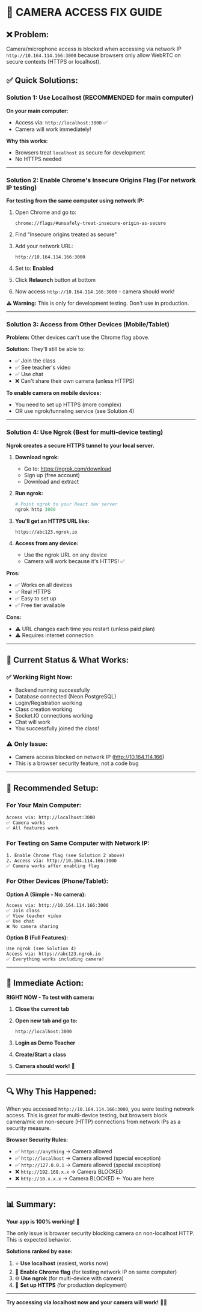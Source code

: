 # 🎥 CAMERA ACCESS FIX GUIDE

## ❌ Problem:
Camera/microphone access is blocked when accessing via network IP `http://10.164.114.166:3000` because browsers only allow WebRTC on secure contexts (HTTPS or localhost).

## ✅ Quick Solutions:

### Solution 1: Use Localhost (RECOMMENDED for main computer)

**On your main computer:**
- Access via: `http://localhost:3000` ✅
- Camera will work immediately!

**Why this works:**
- Browsers treat `localhost` as secure for development
- No HTTPS needed

---

### Solution 2: Enable Chrome's Insecure Origins Flag (For network IP testing)

**For testing from the same computer using network IP:**

1. Open Chrome and go to:
   ```
   chrome://flags/#unsafely-treat-insecure-origin-as-secure
   ```

2. Find "Insecure origins treated as secure"

3. Add your network URL:
   ```
   http://10.164.114.166:3000
   ```

4. Set to: **Enabled**

5. Click **Relaunch** button at bottom

6. Now access `http://10.164.114.166:3000` - camera should work!

**⚠️ Warning:** This is only for development testing. Don't use in production.

---

### Solution 3: Access from Other Devices (Mobile/Tablet)

**Problem:** Other devices can't use the Chrome flag above.

**Solution:** They'll still be able to:
- ✅ Join the class
- ✅ See teacher's video
- ✅ Use chat
- ❌ Can't share their own camera (unless HTTPS)

**To enable camera on mobile devices:**
- You need to set up HTTPS (more complex)
- OR use ngrok/tunneling service (see Solution 4)

---

### Solution 4: Use Ngrok (Best for multi-device testing)

**Ngrok creates a secure HTTPS tunnel to your local server.**

1. **Download ngrok:**
   - Go to: https://ngrok.com/download
   - Sign up (free account)
   - Download and extract

2. **Run ngrok:**
   ```powershell
   # Point ngrok to your React dev server
   ngrok http 3000
   ```

3. **You'll get an HTTPS URL like:**
   ```
   https://abc123.ngrok.io
   ```

4. **Access from any device:**
   - Use the ngrok URL on any device
   - Camera will work because it's HTTPS! ✅

**Pros:**
- ✅ Works on all devices
- ✅ Real HTTPS
- ✅ Easy to set up
- ✅ Free tier available

**Cons:**
- ⚠️ URL changes each time you restart (unless paid plan)
- ⚠️ Requires internet connection

---

## 🎯 Current Status & What Works:

### ✅ Working Right Now:
- Backend running successfully
- Database connected (Neon PostgreSQL)
- Login/Registration working
- Class creation working
- Socket.IO connections working
- Chat will work
- You successfully joined the class!

### ⚠️ Only Issue:
- Camera access blocked on network IP (http://10.164.114.166)
- This is a browser security feature, not a code bug

---

## 📱 Recommended Setup:

### For Your Main Computer:
```
Access via: http://localhost:3000
✅ Camera works
✅ All features work
```

### For Testing on Same Computer with Network IP:
```
1. Enable Chrome flag (see Solution 2 above)
2. Access via: http://10.164.114.166:3000
✅ Camera works after enabling flag
```

### For Other Devices (Phone/Tablet):
**Option A (Simple - No camera):**
```
Access via: http://10.164.114.166:3000
✅ Join class
✅ View teacher video
✅ Use chat
❌ No camera sharing
```

**Option B (Full Features):**
```
Use ngrok (see Solution 4)
Access via: https://abc123.ngrok.io
✅ Everything works including camera!
```

---

## 🚀 Immediate Action:

**RIGHT NOW - To test with camera:**

1. **Close the current tab**

2. **Open new tab and go to:**
   ```
   http://localhost:3000
   ```

3. **Login as Demo Teacher**

4. **Create/Start a class**

5. **Camera should work!** 🎥

---

## 🔍 Why This Happened:

When you accessed `http://10.164.114.166:3000`, you were testing network access. This is great for multi-device testing, but browsers block camera/mic on non-secure (HTTP) connections from network IPs as a security measure.

**Browser Security Rules:**
- ✅ `https://anything` → Camera allowed
- ✅ `http://localhost` → Camera allowed (special exception)
- ✅ `http://127.0.0.1` → Camera allowed (special exception)
- ❌ `http://192.168.x.x` → Camera BLOCKED
- ❌ `http://10.x.x.x` → Camera BLOCKED ← You are here

---

## 📊 Summary:

**Your app is 100% working!** 🎉

The only issue is browser security blocking camera on non-localhost HTTP. This is expected behavior.

**Solutions ranked by ease:**
1. ⭐ **Use localhost** (easiest, works now)
2. 🔧 **Enable Chrome flag** (for testing network IP on same computer)
3. 🌐 **Use ngrok** (for multi-device with camera)
4. 🔐 **Set up HTTPS** (for production deployment)

---

**Try accessing via localhost now and your camera will work!** 🎥✨
